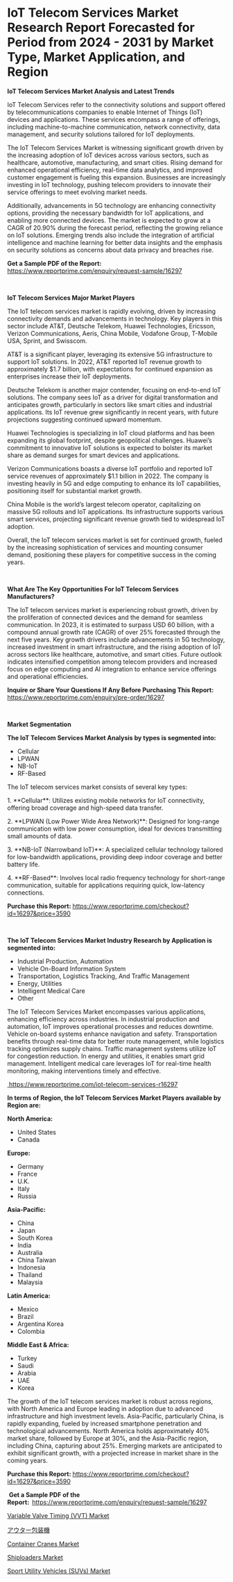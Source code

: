 <p><h1>IoT Telecom Services Market Research Report Forecasted for Period from 2024 -  2031 by Market Type, Market Application, and Region</h1></p><p><strong>IoT Telecom Services Market Analysis and Latest Trends</strong></p>
<p><p>IoT Telecom Services refer to the connectivity solutions and support offered by telecommunications companies to enable Internet of Things (IoT) devices and applications. These services encompass a range of offerings, including machine-to-machine communication, network connectivity, data management, and security solutions tailored for IoT deployments.</p><p>The IoT Telecom Services Market is witnessing significant growth driven by the increasing adoption of IoT devices across various sectors, such as healthcare, automotive, manufacturing, and smart cities. Rising demand for enhanced operational efficiency, real-time data analytics, and improved customer engagement is fueling this expansion. Businesses are increasingly investing in IoT technology, pushing telecom providers to innovate their service offerings to meet evolving market needs.</p><p>Additionally, advancements in 5G technology are enhancing connectivity options, providing the necessary bandwidth for IoT applications, and enabling more connected devices. The market is expected to grow at a CAGR of 20.90% during the forecast period, reflecting the growing reliance on IoT solutions. Emerging trends also include the integration of artificial intelligence and machine learning for better data insights and the emphasis on security solutions as concerns about data privacy and breaches rise.</p></p>
<p><strong>Get a Sample PDF of the Report:&nbsp;</strong> <a href="https://www.reportprime.com/enquiry/request-sample/16297">https://www.reportprime.com/enquiry/request-sample/16297</a></p>
<p>&nbsp;</p>
<p><strong>IoT Telecom Services Major Market Players</strong></p>
<p><p>The IoT telecom services market is rapidly evolving, driven by increasing connectivity demands and advancements in technology. Key players in this sector include AT&T, Deutsche Telekom, Huawei Technologies, Ericsson, Verizon Communications, Aeris, China Mobile, Vodafone Group, T-Mobile USA, Sprint, and Swisscom. </p><p>AT&T is a significant player, leveraging its extensive 5G infrastructure to support IoT solutions. In 2022, AT&T reported IoT revenue growth to approximately $1.7 billion, with expectations for continued expansion as enterprises increase their IoT deployments.</p><p>Deutsche Telekom is another major contender, focusing on end-to-end IoT solutions. The company sees IoT as a driver for digital transformation and anticipates growth, particularly in sectors like smart cities and industrial applications. Its IoT revenue grew significantly in recent years, with future projections suggesting continued upward momentum.</p><p>Huawei Technologies is specializing in IoT cloud platforms and has been expanding its global footprint, despite geopolitical challenges. Huawei’s commitment to innovative IoT solutions is expected to bolster its market share as demand surges for smart devices and applications.</p><p>Verizon Communications boasts a diverse IoT portfolio and reported IoT service revenues of approximately $1.1 billion in 2022. The company is investing heavily in 5G and edge computing to enhance its IoT capabilities, positioning itself for substantial market growth.</p><p>China Mobile is the world’s largest telecom operator, capitalizing on massive 5G rollouts and IoT applications. Its infrastructure supports various smart services, projecting significant revenue growth tied to widespread IoT adoption.</p><p>Overall, the IoT telecom services market is set for continued growth, fueled by the increasing sophistication of services and mounting consumer demand, positioning these players for competitive success in the coming years.</p></p>
<p>&nbsp;</p>
<p><strong>What Are The Key Opportunities For IoT Telecom Services Manufacturers?</strong></p>
<p><p>The IoT telecom services market is experiencing robust growth, driven by the proliferation of connected devices and the demand for seamless communication. In 2023, it is estimated to surpass USD 60 billion, with a compound annual growth rate (CAGR) of over 25% forecasted through the next five years. Key growth drivers include advancements in 5G technology, increased investment in smart infrastructure, and the rising adoption of IoT across sectors like healthcare, automotive, and smart cities. Future outlook indicates intensified competition among telecom providers and increased focus on edge computing and AI integration to enhance service offerings and operational efficiencies.</p></p>
<p><strong>Inquire or Share Your Questions If Any Before Purchasing This Report:</strong> <a href="https://www.reportprime.com/enquiry/pre-order/16297">https://www.reportprime.com/enquiry/pre-order/16297</a></p>
<p>&nbsp;</p>
<p><strong>Market Segmentation</strong></p>
<p><strong>The IoT Telecom Services Market Analysis by types is segmented into:</strong></p>
<p><ul><li>Cellular</li><li>LPWAN</li><li>NB-IoT</li><li>RF-Based</li></ul></p>
<p><p>The IoT telecom services market consists of several key types: </p><p>1. **Cellular**: Utilizes existing mobile networks for IoT connectivity, offering broad coverage and high-speed data transfer.</p><p>2. **LPWAN (Low Power Wide Area Network)**: Designed for long-range communication with low power consumption, ideal for devices transmitting small amounts of data.</p><p>3. **NB-IoT (Narrowband IoT)**: A specialized cellular technology tailored for low-bandwidth applications, providing deep indoor coverage and better battery life.</p><p>4. **RF-Based**: Involves local radio frequency technology for short-range communication, suitable for applications requiring quick, low-latency connections.</p></p>
<p><strong>Purchase this Report:&nbsp;</strong><a href="https://www.reportprime.com/checkout?id=16297&price=3590">https://www.reportprime.com/checkout?id=16297&price=3590</a></p>
<p>&nbsp;</p>
<p><strong>The IoT Telecom Services Market Industry Research by Application is segmented into:</strong></p>
<p><ul><li>Industrial Production, Automation</li><li>Vehicle On-Board Information System</li><li>Transportation, Logistics Tracking, And Traffic Management</li><li>Energy, Utilities</li><li>Intelligent Medical Care</li><li>Other</li></ul></p>
<p><p>The IoT Telecom Services Market encompasses various applications, enhancing efficiency across industries. In industrial production and automation, IoT improves operational processes and reduces downtime. Vehicle on-board systems enhance navigation and safety. Transportation benefits through real-time data for better route management, while logistics tracking optimizes supply chains. Traffic management systems utilize IoT for congestion reduction. In energy and utilities, it enables smart grid management. Intelligent medical care leverages IoT for real-time health monitoring, making interventions timely and effective.</p></p>
<p><a href="https://www.reportprime.com/iot-telecom-services-r16297">&nbsp;https://www.reportprime.com/iot-telecom-services-r16297</a></p>
<p><strong>In terms of Region, the IoT Telecom Services Market Players available by Region are:</strong></p>
<p>
    <p> <strong> North America: </strong>
        <ul>
            <li>United States</li>
            <li>Canada</li>
        </ul>
        </p> 
    <p> <strong> Europe: </strong>
        <ul>
            <li>Germany</li>
            <li>France</li>
            <li>U.K.</li>
            <li>Italy</li>
            <li>Russia</li>
        </ul>
        </p> 
    <p> <strong> Asia-Pacific: </strong>
        <ul>
            <li>China</li>
            <li>Japan</li>
            <li>South Korea</li>
            <li>India</li>
            <li>Australia</li>
            <li>China Taiwan</li>
            <li>Indonesia</li>
            <li>Thailand</li>
            <li>Malaysia</li>
        </ul>
        </p> 
    <p> <strong> Latin America: </strong>
        <ul>
            <li>Mexico</li>
            <li>Brazil</li>
            <li>Argentina Korea</li>
            <li>Colombia</li>
        </ul>
        </p> 
    <p> <strong> Middle East & Africa: </strong>
        <ul>
            <li>Turkey</li>
            <li>Saudi</li>
            <li>Arabia</li>
            <li>UAE</li>
            <li>Korea</li>
        </ul>
    </p>
    </p>
<p><p>The growth of the IoT telecom services market is robust across regions, with North America and Europe leading in adoption due to advanced infrastructure and high investment levels. Asia-Pacific, particularly China, is rapidly expanding, fueled by increased smartphone penetration and technological advancements. North America holds approximately 40% market share, followed by Europe at 30%, and the Asia-Pacific region, including China, capturing about 25%. Emerging markets are anticipated to exhibit significant growth, with a projected increase in market share in the coming years.</p></p>
<p><strong>Purchase this Report: </strong><a href="https://www.reportprime.com/checkout?id=16297&price=3590">https://www.reportprime.com/checkout?id=16297&price=3590</a></p>
<p>&nbsp;<strong>Get a Sample PDF of the Report:&nbsp;&nbsp;</strong><a href="https://www.reportprime.com/enquiry/request-sample/16297">https://www.reportprime.com/enquiry/request-sample/16297</a></p>
<p><strong></strong></p>
<p><p><a href="https://issuu.com/reportprime-2/docs/variable-valve-timing-vvt-market-si_3e114571d84616">Variable Valve Timing (VVT) Market</a></p><p><a href="https://medium.com/@vadkqfca47/outer-packaging-machine-market-%E3%81%AE%E3%82%B0%E3%83%AD%E3%83%BC%E3%83%90%E3%83%AB%E5%B8%82%E5%A0%B4%E6%A6%82%E8%A6%81%E3%81%AF-%E4%B8%96%E7%95%8C%E3%81%8A%E3%82%88%E3%81%B3%E4%B8%BB%E8%A6%81%E5%B8%82%E5%A0%B4%E3%81%AB%E3%81%8A%E3%81%91%E3%82%8B%E6%A5%AD%E7%95%8C%E3%81%AB%E5%BD%B1%E9%9F%BF%E3%82%92%E4%B8%8E%E3%81%88%E3%82%8B%E4%B8%BB%E8%A6%81%E3%81%AA%E3%83%88%E3%83%AC%E3%83%B3%E3%83%89%E3%81%AB%E3%81%A4%E3%81%84%E3%81%A6-%E7%8B%AC%E8%87%AA%E3%81%AE%E8%A6%96%E7%82%B9%E3%82%92%E6%8F%90%E4%BE%9B%E3%81%97%E3%81%BE%E3%81%99-9456924c08c9">アウター包装機</a></p><p><a href="https://www.linkedin.com/pulse/container-cranes-market-size-share-trends-analysis-report-end-ytwtc?trackingId=cLbin1U4SGGl8t8j2JIR1w%3D%3D">Container Cranes Market</a></p><p><a href="https://www.linkedin.com/pulse/shiploaders-market-overview-regional-outlook-competitive-strategies-q3k9c?trackingId=6gMKV4gDRFyBlBtnmQsSVQ%3D%3D">Shiploaders Market</a></p><p><a href="https://issuu.com/reportprime-2/docs/sport-utility-vehicles-suvs-market-_11755981ccfb52">Sport Utility Vehicles (SUVs) Market</a></p></p>
